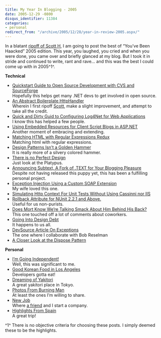 ```yaml
---
title: My Year In Blogging - 2005
date: 2005-12-29 -0800
disqus_identifier: 11384
categories:
- personal
redirect_from: "/archive/2005/12/28/year-in-review-2005.aspx/"
---
```


In a blatant [ripoff of Scott
H](http://www.hanselman.com/blog/ "Scott hanselman’s Blog"), I am going
to post the best of “You’ve Been Haacked” 2005 edition. This year, you
laughed, you cried and when you were done, you came over and briefly
glanced at my blog. But I took it in stride and continued to write, rant
and rave... and this was the best I could come up with in 2005^1^.

**Technical**

-   [Quickstart Guide to Open Source Development with CVS and
    SourceForge](https://haacked.com/archive/2005/05/12/3178.aspx "Quickstart Guide to Open Source Development with CVS and SourceForge")\
     Hopefully this helps get many .NET devs to get involved in open
    source.
-   [An Abstract Boilerplate
    HttpHandler](https://haacked.com/archive/2005/03/17/2394.aspx "An Abstract Boilerplate HttpHandler")\
     Wherein I first ripoff
    [Scott](http://www.hanselman.com/blog/ "Scott hanselman’s Blog"),
    make a slight improvement, and attempt to take all the credit.
-   [Quick and Dirty Guid to Configuring Log4Net for Web
    Applications](https://haacked.com/archive/2005/03/07/2317.aspx "Configuring Log4Net for the Web")\
    I know this has helped a few people.
-   [Using Embedded Resources for Client Script Blogs in
    ASP.NET](https://haacked.com/archive/2005/04/29/2879.aspx "Embedded Resources for ASP.NET")\
    Another moment of embracing and extending.
-   [Matching HTML with Regular Expressions
    Redux](https://haacked.com/archive/2005/04/22/2784.aspx "Matching HTML With Regex")\
    Matching html with regular expressions.
-   [Design Patterns Isn’t a Golden
    Hammer](https://haacked.com/archive/2005/05/31/3935.aspx)\
    It is really more of a silvery colored hammer.
-   [There is no Perfect
    Design](https://haacked.com/archive/2005/05/31/ThereIsNoPerfectDesign.aspx)\
    Just look at the Platypus.
-   [Announcing Subtext, A Fork of .TEXT for Your Blogging
    Pleasure](https://haacked.com/archive/2005/05/04/2953.aspx)\
    Despite not having released this puppy yet, this has been a
    fulfilling personal project.
-   [Exception Injection Using a Custom SOAP
    Extension](https://haacked.com/archive/2005/06/29/ExceptionInjectionUsingCustomSoapExtension.aspx "Exception Injection Using a Custom SOAP Extension")\
    My wife loved this one.
-   [Simulating Http Context For Unit Tests Without Using Cassinni nor
    IIS](https://haacked.com/archive/2005/06/11/4617.aspx "Simulating Http Context")
-   [Rollback Attribute for NUnit 2.2.1 and
    Above.](https://haacked.com/archive/2005/06/10/4580.aspx "NUnit Rollback")\
    Useful for us non-purists.
-   [Does Mort Know We’re Talking Smack About Him Behind His
    Back?](https://haacked.com/archive/2005/08/03/9210.aspx "Does Mort Know")\
    This one touched off a lot of comments about coworkers.
-   [Going Into Design
    Debt](https://haacked.com/archive/2005/09/24/10336.aspx "Design Debt")\
    It happens to us all.
-   [DevSource Article On
    Exceptions](https://haacked.com/archive/2005/11/17/DevSourceArticleOnExceptions.aspx)\
    The one where I collaborate with Bob Reselman
-   [A Closer Look at the Dispose
    Pattern](https://haacked.com/archive/2005/11/18/ACloserLookAtDisposePattern.aspx "Dispose Pattern")

**Personal**

-   [I’m Going
    Independent!](https://haacked.com/archive/2005/02/22/2168.aspx "I’m Going Indepdendent!")\
     Well, this was significant to me.
-   [Good Korean Food in Los
    Angeles](https://haacked.com/archive/2005/03/17/2400.aspx "Good Korean Food in Los Angeles")
    \
     Developers gotta eat!
-   [Dreaming of
    Yakitori](https://haacked.com/archive/2005/08/05/9226.aspx "Yakitori")\
    A great yakitori place in Tokyo.
-   [Photos From Burning
    Man](https://haacked.com/archive/2005/09/10/10019.aspx "Photos From Burning Man")\
    At least the ones I’m willing to share.
-   [New
    Job](https://haacked.com/archive/2005/09/13/10065.aspx "New Job") \
    Where [a friend](http://micahdylan.com/ "Micah Dylan’s Blog") and I
    start a company.
-   [Highlights From
    Spain](https://haacked.com/archive/2005/11/29/11266.aspx "Highlights From Spain")\
    A great trip!

^1^ There is no objective criteria for choosing these posts. I simply
deemed these to be the highlights.

